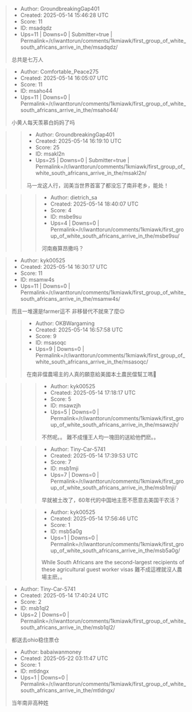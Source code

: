 > - Author: GroundbreakingGap401
> - Created: 2025-05-14 15:46:28 UTC
> - Score: 11
> - ID: msadqdz
> - Ups=11 | Downs=0 | Submitter=true | Permalink=/r/iwanttorun/comments/1kmiawk/first_group_of_white_south_africans_arrive_in_the/msadqdz/
>
> 总共是七万人

> - Author: Comfortable_Peace275
> - Created: 2025-05-14 16:05:07 UTC
> - Score: 11
> - ID: msaho44
> - Ups=11 | Downs=0 | Permalink=/r/iwanttorun/comments/1kmiawk/first_group_of_white_south_africans_arrive_in_the/msaho44/
>
> 小黄人每天羡慕白妈妈了吗

>> - Author: GroundbreakingGap401
>> - Created: 2025-05-14 16:19:10 UTC
>> - Score: 25
>> - ID: msakl2n
>> - Ups=25 | Downs=0 | Submitter=true | Permalink=/r/iwanttorun/comments/1kmiawk/first_group_of_white_south_africans_arrive_in_the/msakl2n/
>>
>> 马一龙这人行，润美当世界首富了都没忘了南非老乡，能处！

>>> - Author: dietrich_sa
>>> - Created: 2025-05-14 18:40:07 UTC
>>> - Score: 4
>>> - ID: msbe9su
>>> - Ups=4 | Downs=0 | Permalink=/r/iwanttorun/comments/1kmiawk/first_group_of_white_south_africans_arrive_in_the/msbe9su/
>>>
>>> 河南裔算昂撒吗？

> - Author: kyk00525
> - Created: 2025-05-14 16:30:17 UTC
> - Score: 11
> - ID: msamw4s
> - Ups=11 | Downs=0 | Permalink=/r/iwanttorun/comments/1kmiawk/first_group_of_white_south_africans_arrive_in_the/msamw4s/
>
> 而且一堆還是farmer這不 非移替代不就來了麼😉

>> - Author: OKBWargaming
>> - Created: 2025-05-14 16:57:58 UTC
>> - Score: 9
>> - ID: msasoqc
>> - Ups=9 | Downs=0 | Permalink=/r/iwanttorun/comments/1kmiawk/first_group_of_white_south_africans_arrive_in_the/msasoqc/
>>
>> 在南非儅農場主的人真的願意給美國本土農民儅幫工嗎🤔

>>> - Author: kyk00525
>>> - Created: 2025-05-14 17:18:17 UTC
>>> - Score: 5
>>> - ID: msawzjh
>>> - Ups=5 | Downs=0 | Permalink=/r/iwanttorun/comments/1kmiawk/first_group_of_white_south_africans_arrive_in_the/msawzjh/
>>>
>>> 不然呢。。
>>> 難不成懂王人均一塊田的送給他們麽。。

>>> - Author: Tiny-Car-5741
>>> - Created: 2025-05-14 17:39:53 UTC
>>> - Score: 7
>>> - ID: msb1mji
>>> - Ups=7 | Downs=0 | Permalink=/r/iwanttorun/comments/1kmiawk/first_group_of_white_south_africans_arrive_in_the/msb1mji/
>>>
>>> 早就被土改了，60年代的中国地主愿不愿意去美国干农活？

>>> - Author: kyk00525
>>> - Created: 2025-05-14 17:56:46 UTC
>>> - Score: 1
>>> - ID: msb5a0g
>>> - Ups=1 | Downs=0 | Permalink=/r/iwanttorun/comments/1kmiawk/first_group_of_white_south_africans_arrive_in_the/msb5a0g/
>>>
>>> While South Africans are the second-largest recipients of these agricultural guest worker visas
>>> 難不成這裡就沒人農場主麽。。

> - Author: Tiny-Car-5741
> - Created: 2025-05-14 17:40:24 UTC
> - Score: 2
> - ID: msb1ql2
> - Ups=2 | Downs=0 | Permalink=/r/iwanttorun/comments/1kmiawk/first_group_of_white_south_africans_arrive_in_the/msb1ql2/
>
> 都送去ohio稳住票仓

> - Author: babaiwanmoney
> - Created: 2025-05-22 03:11:47 UTC
> - Score: 1
> - ID: mtldngx
> - Ups=1 | Downs=0 | Permalink=/r/iwanttorun/comments/1kmiawk/first_group_of_white_south_africans_arrive_in_the/mtldngx/
>
> 当年南非高种姓

